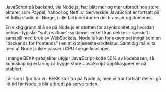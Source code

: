 JavaScript på backend, via Node.js, har blitt mer og mer utbredt hos store aktører som Paypal, Yahoo! og Netflix. Serverside JavaScript er fortsatt på et tidlig stadium i Norge, i alle fall innenfor en del bransjer og domener.

En viktig grunn til å se på Node.js er støtten for asynkronitet og hvordan behov i typiske "soft realtime"-systemer enkelt kan dekkes - spesielt i samspill med bruk av WebSockets. Node.js kan for eksempel inngå som en "backends for frontends" i en mikrotjeneste-arkitektur. Samtidig må vi ta med at Node.js ikke passer i CPU-tunge løsninger.

I mange BEKK-prosjekter utgjør JavaScript-kode 50% av kodebasen, så kunnskap og erfaring i å bygge store JavaScript-applikasjoner er nå etablert.

I år som i fjor har vi i BEKK stor tro på Node.js, men vi tror fortsatt det vil gå litt tid før Node.js blir utbredt på serversiden.